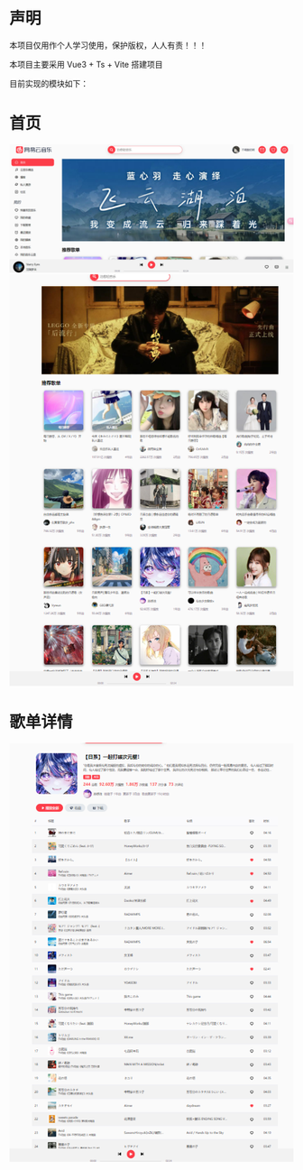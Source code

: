 # 声明

本项目仅用作个人学习使用，保护版权，人人有责！！！

本项目主要采用 Vue3 + Ts + Vite 搭建项目

目前实现的模块如下：

# 首页

![首页1](/docs/home1.png)
![首页2](/docs/home2.png)

# 歌单详情

![歌单详情页](/docs/playlist.png)
